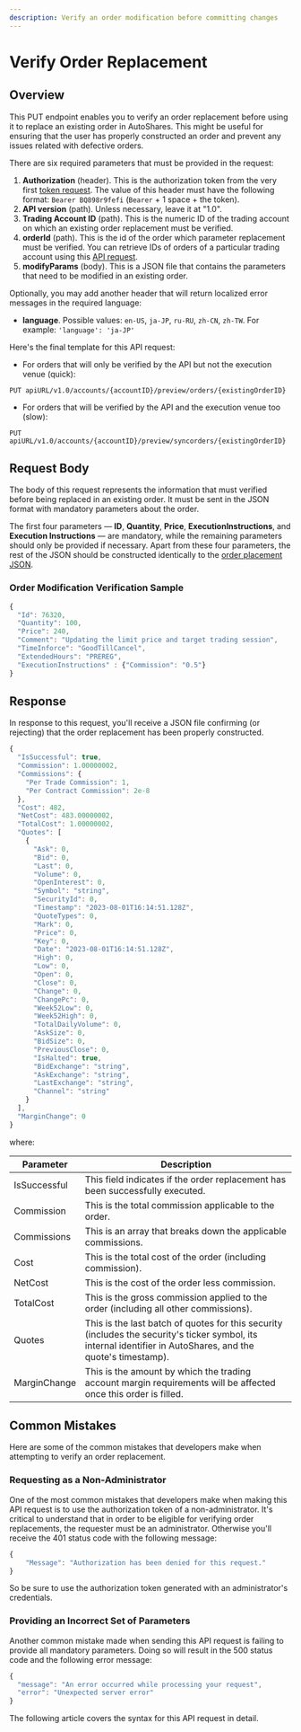 ```yaml
---
description: Verify an order modification before committing changes
---
```


# Verify Order Replacement

## Overview

This PUT endpoint enables you to verify an order replacement before using it to replace an existing order in AutoShares. This might be useful for ensuring that the user has properly constructed an order and prevent any issues related with defective orders.

There are six required parameters that must be provided in the request:



1. **Authorization** (header). This is the authorization token from the very first [token request](broken-reference). The value of this header must have the following format: `Bearer BQ898r9fefi` (`Bearer` + 1 space + the token).
2. **API version** (path). Unless necessary, leave it at "1.0".
3. **Trading Account ID** (path). This is the numeric ID of the trading account on which an existing order replacement must be verified.
4. **orderId** (path). This is the id of the order which parameter replacement must be verified. You can retrieve IDs of orders of a particular trading account using this [API request](../get-filtered-orders/).
5. **modifyParams** (body). This is a JSON file that contains the parameters that need to be modified in an existing order.

Optionally, you may add another header that will return localized error messages in the required language:

* **language**. Possible values: `en-US`, `ja-JP`, `ru-RU`, `zh-CN`, `zh-TW`. For example: `'language': 'ja-JP'`

Here's the final template for this API request:

* For orders that will only be verified by the API but not the execution venue (quick):

```
PUT apiURL/v1.0/accounts/{accountID}/preview/orders/{existingOrderID}
```

* For orders that will be verified by the API and the execution venue too (slow):

```
PUT apiURL/v1.0/accounts/{accountID}/preview/syncorders/{existingOrderID}
```

## Request Body

The body of this request represents the information that must verified before being replaced in an existing order. It must be sent in the JSON format with mandatory parameters about the order.

The first four parameters — **ID**, **Quantity**, **Price**, **ExecutionInstructions**, and **Execution Instructions** — are mandatory, while the remaining parameters should only be provided if necessary. Apart from these four parameters, the rest of the JSON should be constructed identically to the [order placement JSON](../place-order/).

### Order Modification Verification Sample

```javascript
{
  "Id": 76320,
  "Quantity": 100,
  "Price": 240,
  "Comment": "Updating the limit price and target trading session",
  "TimeInforce": "GoodTillCancel",
  "ExtendedHours": "PREREG",
  "ExecutionInstructions" : {"Commission": "0.5"}
}
```

## Response

In response to this request, you'll receive a JSON file confirming (or rejecting) that the order replacement has been properly constructed.

```javascript
{
  "IsSuccessful": true,
  "Commission": 1.00000002,
  "Commissions": {
    "Per Trade Commission": 1,
    "Per Contract Commission": 2e-8
  },
  "Cost": 482,
  "NetCost": 483.00000002,
  "TotalCost": 1.00000002,
  "Quotes": [
    {
      "Ask": 0,
      "Bid": 0,
      "Last": 0,
      "Volume": 0,
      "OpenInterest": 0,
      "Symbol": "string",
      "SecurityId": 0,
      "Timestamp": "2023-08-01T16:14:51.128Z",
      "QuoteTypes": 0,
      "Mark": 0,
      "Price": 0,
      "Key": 0,
      "Date": "2023-08-01T16:14:51.128Z",
      "High": 0,
      "Low": 0,
      "Open": 0,
      "Close": 0,
      "Change": 0,
      "ChangePc": 0,
      "Week52Low": 0,
      "Week52High": 0,
      "TotalDailyVolume": 0,
      "AskSize": 0,
      "BidSize": 0,
      "PreviousClose": 0,
      "IsHalted": true,
      "BidExchange": "string",
      "AskExchange": "string",
      "LastExchange": "string",
      "Channel": "string"
    }
  ],
  "MarginChange": 0
}
```

where:

| Parameter    | Description                                                                                                                                                   |
| ------------ | ------------------------------------------------------------------------------------------------------------------------------------------------------------- |
| IsSuccessful | This field indicates if the order replacement has been successfully executed.                                                                                 |
| Commission   | This is the total commission applicable to the order.                                                                                                         |
| Commissions  | This is an array that breaks down the applicable commissions.                                                                                                 |
| Cost         | This is the total cost of the order (including commission).                                                                                                   |
| NetCost      | This is the cost of the order less commission.                                                                                                                |
| TotalCost    | This is the gross commission applied to the order (including all other commissions).                                                                          |
| Quotes       | This is the last batch of quotes for this security (includes the security's ticker symbol, its internal identifier in AutoShares, and the quote's timestamp). |
| MarginChange | This is the amount by which the trading account margin requirements will be affected once this order is filled.                                               |

## Common Mistakes

Here are some of the common mistakes that developers make when attempting to verify an order replacement.

### Requesting as a Non-Administrator

One of the most common mistakes that developers make when making this API request is to use the authorization token of a non-administrator. It's critical to understand that in order to be eligible for verifying order replacements, the requester must be an administrator. Otherwise you'll receive the 401 status code with the following message:

```javascript
{
    "Message": "Authorization has been denied for this request."
}
```

So be sure to use the authorization token generated with an administrator's credentials.

###



### Providing an Incorrect Set of Parameters

Another common mistake made when sending this API request is failing to provide all mandatory parameters. Doing so will result in the 500 status code and the following error message:

```javascript
{
  "message": "An error occurred while processing your request",
  "error": "Unexpected server error"
}
```

The following article covers the syntax for this API request in detail.
